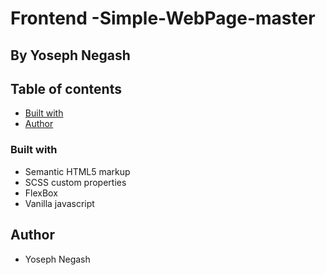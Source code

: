 # Frontend -Simple-WebPage-master

## By Yoseph Negash

## Table of contents


- [Built with](#built-with)
- [Author](#author)


### Built with

- Semantic HTML5 markup
- SCSS custom properties
- FlexBox
- Vanilla javascript


## Author

- Yoseph Negash